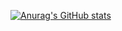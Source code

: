 [![Anurag's GitHub stats](https://github-readme-stats.vercel.app/api?username=Fune5ti)](https://github.com/anuraghazra/github-readme-stats)
